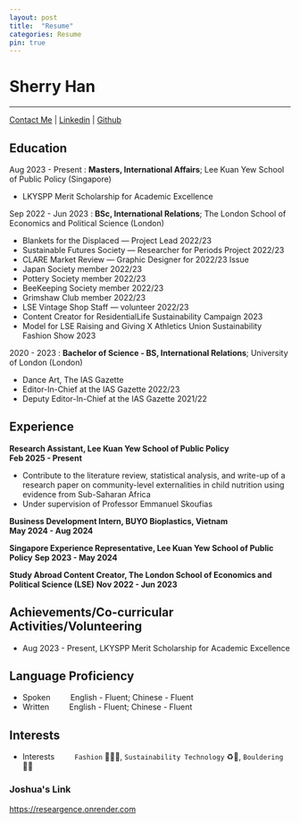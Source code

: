 ```yaml
---
layout: post
title:  "Resume"
categories: Resume
pin: true
---
```

Sherry Han
============
-------------------
[Contact Me](mailto:sherryhan@u.nus.edu) | [Linkedin](https://www.linkedin.com/in/sherryhan-/) | [Github](https://github.com/hansherry)

Education
---------
Aug 2023 - Present
:   **Masters, International Affairs**; Lee Kuan Yew School of Public Policy (Singapore)
* LKYSPP Merit Scholarship for Academic Excellence

Sep 2022 - Jun 2023
:   **BSc, International Relations**; The London School of Economics and Political Science (London)
* Blankets for the Displaced — Project Lead 2022/23
* Sustainable Futures Society — Researcher for Periods Project 2022/23
* CLARE Market Review — Graphic Designer for 2022/23 Issue
* Japan Society member 2022/23
* Pottery Society member 2022/23
* BeeKeeping Society member 2022/23
* Grimshaw Club member 2022/23
* LSE Vintage Shop Staff — volunteer 2022/23
* Content Creator for ResidentialLife Sustainability Campaign 2023
* Model for LSE Raising and Giving X Athletics Union Sustainability Fashion Show 2023

2020 - 2023
:   **Bachelor of Science - BS, International Relations**; University of London (London)
* Dance Art, The IAS Gazette
* Editor-In-Chief at the IAS Gazette 2022/23
* Deputy Editor-In-Chief at the IAS Gazette 2021/22


Experience
----------

**Research Assistant, Lee Kuan Yew School of Public Policy**\
**Feb 2025 - Present**
*  Contribute to the literature review, statistical analysis, and write-up of a research paper on community-level externalities in child nutrition using evidence from Sub-Saharan Africa
* Under supervision of Professor Emmanuel Skoufias

**Business Development Intern, BUYO Bioplastics, Vietnam**\
**May 2024 - Aug 2024**

**Singapore Experience Representative, Lee Kuan Yew School of Public Policy**
**Sep 2023 - May 2024**

**Study Abroad Content Creator, The London School of Economics and Political Science (LSE)**
**Nov 2022 - Jun 2023**


Achievements/Co-curricular Activities/Volunteering
--------------------------------------------------

- Aug 2023 - Present, LKYSPP Merit Scholarship for Academic Excellence


Language Proficiency
--------------------
- Spoken &emsp;&emsp; English - Fluent; Chinese - Fluent
- Written &emsp;&emsp; English - Fluent; Chinese - Fluent

Interests
---------
- Interests &emsp;&emsp; `Fashion` 💃🏻👢, `Sustainability Technology` ♻️🔋, `Bouldering` 🧗‍♂️

### Joshua's Link
https://researgence.onrender.com